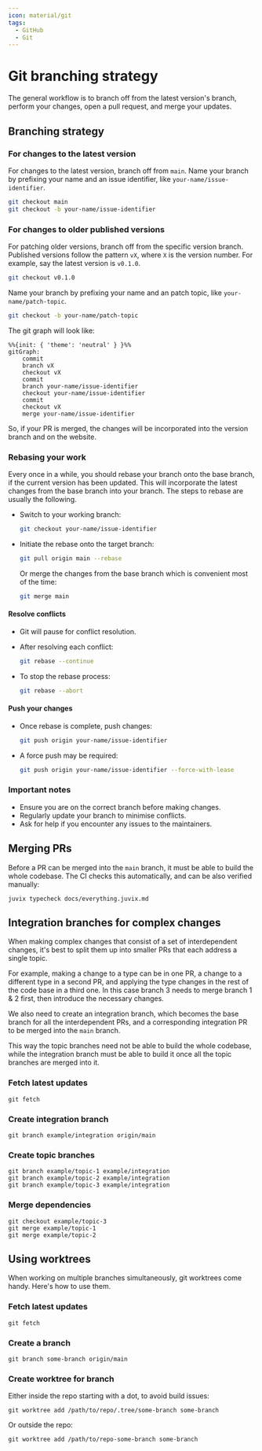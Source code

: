 ```yaml
---
icon: material/git
tags:
  - GitHub
  - Git
---
```


# Git branching strategy

The general workflow is to branch off from the latest version's branch, perform
your changes, open a pull request, and merge your updates.

## Branching strategy

### For changes to the latest version

For changes to the latest version, branch off from `main`. Name your branch by
prefixing your name and an issue identifier, like `your-name/issue-identifier`.

```bash
git checkout main
git checkout -b your-name/issue-identifier
```

### For changes to older published versions

For patching older versions, branch off from the specific version branch.
Published versions follow the pattern `vX`, where `X` is the version number.
For example, say the latest version is `v0.1.0`.

```bash
git checkout v0.1.0
```

Name your branch by prefixing your name and an patch topic, like
`your-name/patch-topic`.

```bash
git checkout -b your-name/patch-topic
```

The git graph will look like:

```mermaid
%%{init: { 'theme': 'neutral' } }%%
gitGraph:
    commit
    branch vX
    checkout vX
    commit
    branch your-name/issue-identifier
    checkout your-name/issue-identifier
    commit
    checkout vX
    merge your-name/issue-identifier
```

So, if your PR is merged, the changes will be incorporated into the version
branch and on the website.

### Rebasing your work

Every once in a while, you should rebase your branch onto the base branch,
if the current version has been updated. This will incorporate the latest
changes from the base branch into your branch. The steps to rebase are usually
the following.

- Switch to your working branch:

    ```bash
    git checkout your-name/issue-identifier
    ```

- Initiate the rebase onto the target branch:

    ```bash
    git pull origin main --rebase
    ```

    Or merge the changes from the base branch which is convenient most of the
    time:

    ```bash
    git merge main
    ```

#### Resolve conflicts

- Git will pause for conflict resolution.
- After resolving each conflict:

  ```bash
  git rebase --continue
  ```

- To stop the rebase process:

  ```bash
  git rebase --abort
  ```

#### Push your changes

- Once rebase is complete, push changes:

    ```bash
    git push origin your-name/issue-identifier
    ```

- A force push may be required:

    ```bash
    git push origin your-name/issue-identifier --force-with-lease
    ```

### Important notes

- Ensure you are on the correct branch before making changes.
- Regularly update your branch to minimise conflicts.
- Ask for help if you encounter any issues to the maintainers.

## Merging PRs

Before a PR can be merged into the `main` branch, it must be able to build the whole codebase.
The CI checks this automatically, and can be also verified manually:

```
juvix typecheck docs/everything.juvix.md
```

## Integration branches for complex changes

When making complex changes that consist of a set of interdependent changes,
it's best to split them up into smaller PRs that each address a single topic.

For example, making a change to a type can be in one PR,
a change to a different type in a second PR,
and applying the type changes in the rest of the code base in a third one.
In this case branch 3 needs to merge branch 1 & 2 first,
then introduce the necessary changes.

We also need to create an integration branch,
which becomes the base branch for all the interdependent PRs,
and a corresponding integration PR to be merged into the `main` branch.

This way the topic branches need not be able to build the whole codebase,
while the integration branch must be able to build it
once all the topic branches are merged into it.

### Fetch latest updates

```
git fetch
```

### Create integration branch
```
git branch example/integration origin/main
```

### Create topic branches

```
git branch example/topic-1 example/integration
git branch example/topic-2 example/integration
git branch example/topic-3 example/integration
```

### Merge dependencies

```
git checkout example/topic-3
git merge example/topic-1
git merge example/topic-2
```

## Using worktrees

When working on multiple branches simultaneously, git worktrees come handy.
Here's how to use them.

### Fetch latest updates

```
git fetch
```

### Create a branch
```
git branch some-branch origin/main
```

### Create worktree for branch

Either inside the repo starting with a dot, to avoid build issues:
```
git worktree add /path/to/repo/.tree/some-branch some-branch
```

Or outside the repo:
```
git worktree add /path/to/repo-some-branch some-branch
```
